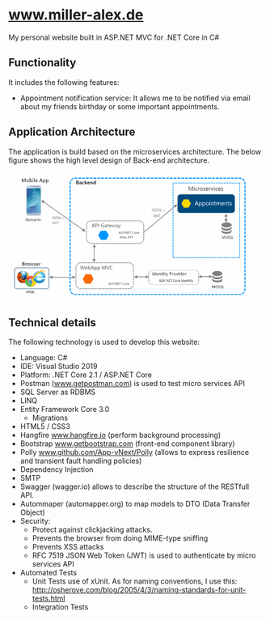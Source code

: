 www.miller-alex.de
============

My personal website built in ASP.NET MVC for .NET Core in C#

## Functionality

It includes the following features:

*  Appointment notification service: It allows me to be notified via email about my friends birthday or some important appointments.

## Application Architecture

The application is build based on the microservices architecture. The below figure shows the high level design of Back-end architecture.

![GitHub Architecture](/design/soa_architecture.png)


## Technical details

The following technology is used to develop this website:

* Language: C#
* IDE: Visual Studio 2019
* Platform: .NET Core 2.1 / ASP.NET Core
* Postman (www.getpostman.com) is used to test micro services API
* SQL Server as RDBMS
* LINQ
* Entity Framework Core 3.0
	* Migrations
* HTML5 / CSS3
* Hangfire www.hangfire.io (perform background processing)
* Bootstrap www.getbootstrap.com (front-end component library)
* Polly www.github.com/App-vNext/Polly (allows to express resilience and transient fault handling policies)
* Dependency Injection
* SMTP
* Swagger (wagger.io) allows to describe the structure of the RESTfull API.
* Autommaper (automapper.org) to map models to DTO (Data Transfer Object)
* Security: 
	* Protect against clickjacking attacks.
	* Prevents the browser from doing MIME-type sniffing
	* Prevents XSS attacks
	* RFC 7519 JSON Web Token (JWT) is used to authenticate by micro services API
* Automated Tests
	* Unit Tests use of xUnit. As for naming conventions, I use this: http://osherove.com/blog/2005/4/3/naming-standards-for-unit-tests.html
	* Integration Tests 
